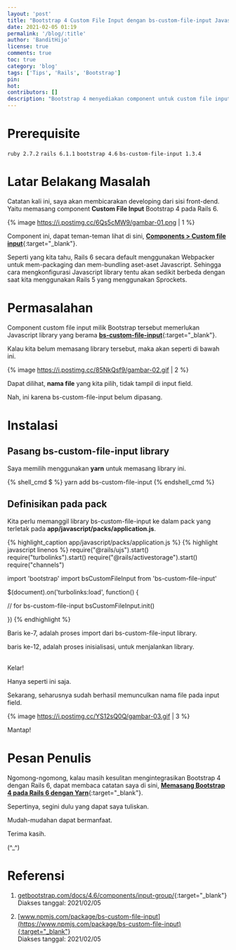 ```yaml
---
layout: 'post'
title: "Bootstrap 4 Custom File Input dengan bs-custom-file-input Javascript pada Rails 6"
date: 2021-02-05 01:19
permalink: '/blog/:title'
author: 'BanditHijo'
license: true
comments: true
toc: true
category: 'blog'
tags: ['Tips', 'Rails', 'Bootstrap']
pin:
hot:
contributors: []
description: "Bootstrap 4 menyediakan component untuk custom file input, namun component ini memiliki dependensi Javascript library yang bernama bs-custom-file-input. Catatan kali ini, saya akan membahas bagaimana cara memasang bs-custom-file-input pada Rails 6 yang menggunakan Webpacker."
---
```


# Prerequisite

`ruby 2.7.2` `rails 6.1.1` `bootstrap 4.6` `bs-custom-file-input 1.3.4`

# Latar Belakang Masalah

Catatan kali ini, saya akan membicarakan developing dari sisi front-dend. Yaitu memasang component **Custom File Input** Bootstrap 4 pada Rails 6.

{% image https://i.postimg.cc/6Qs5cMW9/gambar-01.png | 1 %}

Component ini, dapat teman-teman lihat di sini, [**Components > Custom file input**](https://getbootstrap.com/docs/4.6/components/input-group/#custom-file-input){:target="_blank"}.

Seperti yang kita tahu, Rails 6 secara default menggunakan Webpacker untuk mem-packaging dan mem-bundling aset-aset Javascript. Sehingga cara mengkonfigurasi Javascript library tentu akan sedikit berbeda dengan saat kita menggunakan Rails 5 yang menggunakan Sprockets.

# Permasalahan

Component custom file input milik Bootstrap tersebut memerlukan Javascript library yang berama [**bs-custom-file-input**](https://www.npmjs.com/package/bs-custom-file-input){:target="_blank"}.

Kalau kita belum memasang library tersebut, maka akan seperti di bawah ini.

{% image https://i.postimg.cc/85NkQsf9/gambar-02.gif | 2 %}

Dapat dilihat, **nama file** yang kita pilih, tidak tampil di input field.

Nah, ini karena bs-custom-file-input belum dipasang.

# Instalasi

## Pasang bs-custom-file-input library

Saya memilih menggunakan **yarn** untuk memasang library ini.

{% shell_cmd $ %}
yarn add bs-custom-file-input
{% endshell_cmd %}


## Definisikan pada pack

Kita perlu memanggil library bs-custom-file-input ke dalam pack yang terletak pada **app/javascript/packs/application.js**.

{% highlight_caption app/javascript/packs/application.js %}
{% highlight javascript linenos %}
require("@rails/ujs").start()
require("turbolinks").start()
require("@rails/activestorage").start()
require("channels")

import 'bootstrap'
import bsCustomFileInput from 'bs-custom-file-input'

$(document).on('turbolinks:load', function() {

  // for bs-custom-file-input
  bsCustomFileInput.init()

})
{% endhighlight %}

Baris ke-7, adalah proses import dari bs-custom-file-input library.

baris ke-12, adalah proses inisialisasi, untuk menjalankan library.

<br>
Kelar!

Hanya seperti ini saja.

Sekarang, seharusnya sudah berhasil memunculkan nama file pada input field.

{% image https://i.postimg.cc/YS12sQ0Q/gambar-03.gif | 3 %}

Mantap!










# Pesan Penulis

Ngomong-ngomong, kalau masih kesulitan mengintegrasikan Bootstrap 4 dengan Rails 6, dapat membaca catatan saya di sini, [**Memasang Bootstrap 4 pada Rails 6 dengan Yarn**](/blog/memasang-bootstrap-pada-rails-menggunakan-yarn){:target="_blank"}.

Sepertinya, segini dulu yang dapat saya tuliskan.

Mudah-mudahan dapat bermanfaat.

Terima kasih.

(^_^)




# Referensi

1. [getbootstrap.com/docs/4.6/components/input-group/](https://getbootstrap.com/docs/4.6/components/input-group/){:target="_blank"}
<br>Diakses tanggal: 2021/02/05

2. [www.npmjs.com/package/bs-custom-file-input](https://www.npmjs.com/package/bs-custom-file-input){:target="_blank"}
<br>Diakses tanggal: 2021/02/05
